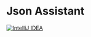 # Json Assistant

[![IntelliJ IDEA][shields:idea]][jetbrains:link]



[jetbrains:link]: https://www.jetbrains.com/?from=Json%20Assistant
[shields:idea]: https://img.shields.io/badge/Jetbrains-IntelliJ%20IDEA-%2311AB00.svg?style=Plastic&logo=intellij-idea&logoColor=white